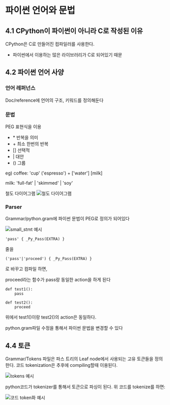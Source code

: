 # 파이썬 언어와 문법

## 4.1 CPython이 파이썬이 아니라 C로 작성된 이유
CPython은 C로 만들어진 컴파일러를 사용한다.
- 파이썬에서 이용하는 많은 라이브러리가 C로 되어있기 때문

## 4.2 파이썬 언어 사양

### 언어 레퍼넌스
Doc/reference에 언어의 구조, 키워드를 정의해둔다

### 문법
PEG 표현식을 이용

- \* 반복을 의미
- \+ 최소 한번의 반복
- \[\] 선택적
- | 대안
- () 그룹

eg)
coffee: 'cup' ('espresso') + \['water'\] \[milk\]

milk: 'full-fat' | 'skimmed' | 'soy'

철도 다이어그램
![철도 다이어그램](../images/4_grammar/train_diagram.svg)  

### Parser
Grammar/python.gram에 파이썬 문법이 PEG로 정의가 되어있다

![small_stmt 예시](../images/4_grammar/small_stmt.png)

```
'pass' { _Py_Pass(EXTRA) }
```

줄을


```
('pass'|'proceed') { _Py_Pass(EXTRA) }
```

로 바꾸고 컴파일 하면,

proceed라는 함수가 pass랑 동일한 action을 하게 된다

```
def test1():
    pass

def test2():
    proceed
```

위에서 test1()이랑 test2()의 action은 동일하다.

python.gram파일 수정을 통해서 파이썬 문법을 변경할 수 있다

## 4.4 토큰
Grammar/Tokens 파일은 파스 트리의 Leaf node에서 사용되는 고유 토큰들을 정의한다. 코드 tokenization은 추후에 compiling할때 이용된다.

![tokens 예시](../images/4_grammar/tokens.png)

python코드가 tokenizer를 통해서 토큰으로 파싱이 된다. 위 코드를 tokenize를 하면:

![코드 token화 예시](../images/4_grammar/code_tokenized.png)
